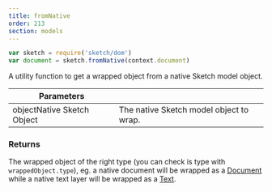 ```yaml
---
title: fromNative
order: 213
section: models
---
```


```javascript
var sketch = require('sketch/dom')
var document = sketch.fromNative(context.document)
```

A utility function to get a wrapped object from a native Sketch model object.

| Parameters |  |
| --- | --- |
| object<span class="arg-type">Native Sketch Object</span> | The native Sketch model object to wrap. |

### Returns

The wrapped object of the right type (you can check is type with `wrappedObject.type`), eg. a native document will be wrapped as a [Document](#document) while a native text layer will be wrapped as a [Text](#text).
